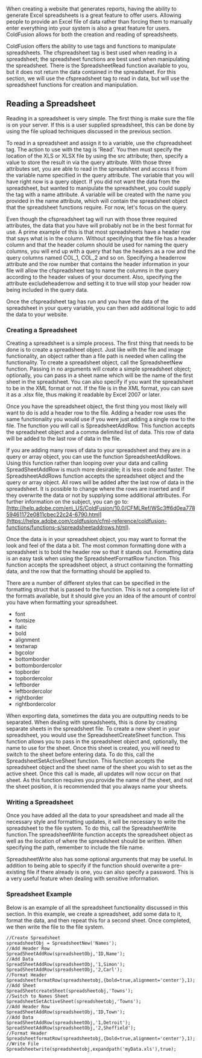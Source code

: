 When creating a website that generates reports, having the ability to
generate Excel spreadsheets is a great feature to offer users. Allowing
people to provide an Excel file of data rather than forcing them to
manually enter everything into your system is also a great feature for
users. ColdFusion allows for both the creation and reading of
spreadsheets.

ColdFusion offers the ability to use tags and functions to manipulate
spreadsheets. The cfspreadsheet tag is best used when reading in a
spreadsheet; the spreadsheet functions are best used when manipulating
the spreadsheet. There is the SpreadsheetRead function available to you,
but it does not return the data contained in the spreadsheet. For this
section, we will use the cfspreadsheet tag to read in data, but will use
the spreadsheet functions for creation and manipulation.

Reading a Spreadsheet
---------------------

Reading in a spreadsheet is very simple. The first thing is make sure
the file is on your server. If this is a user supplied spreadsheet, this
can be done by using the file upload techniques discussed in the
previous section.

To read in a spreadsheet and assign it to a variable, use the
cfspreadsheet tag. The action to use with the tag is 'Read'. You then
must specify the location of the XLS or XLSX file by using the src
attribute; then, specify a value to store the result in via the query
attribute. With those three attributes set, you are able to read in the
spreadsheet and access it from the variable name specified in the query
attribute. The variable that you will have right now is a query object.
If you did not want the data from the spreadsheet, but wanted to
manipulate the spreadsheet, you could supply the tag with a name
attribute. A variable will be created with the name you provided in the
name attribute, which will contain the spreadsheet object that the
spreadsheet functions require. For now, let's focus on the query.

Even though the cfspreadsheet tag will run with those three required
attributes, the data that you have will probably not be in the best
format for use. A prime example of this is that most spreadsheets have a
header row that says what is in the column. Without specifying that the
file has a header column and that the header column should be used for
naming the query columns, you will end up with a query that has the
headers as a row and the query columns named COL\_1, COL\_2 and so on.
Specifying a headerrow attribute and the row number that contains the
header information in your file will allow the cfspreadsheet tag to name
the columns in the query according to the header values of your
document. Also, specifying the attribute excludeheaderrow and setting it
to true will stop your header row being included in the query data.

Once the cfspreadsheet tag has run and you have the data of the
spreadsheet in your query variable, you can then add additional logic to
add the data to your website.

### Creating a Spreadsheet

Creating a spreadsheet is a simple process. The first thing that needs
to be done is to create a spreadsheet object. Just like with the file
and image functionality, an object rather than a file path is needed
when calling the functionality. To create a spreadsheet object, call the
SpreadsheetNew function. Passing in no arguments will create a simple
spreadsheet object; optionally, you can pass in a sheet name which will
be the name of the first sheet in the spreadsheet. You can also specify
if you want the spreadsheet to be in the XML format or not. If the file
is in the XML format, you can save it as a .xlsx file, thus making it
readable by Excel 2007 or later.

Once you have the spreadsheet object, the first thing you most likely
will want to do is add a header row to the file. Adding a header row
uses the same functionality you would use if you were just adding a
single row to the file. The function you will call is SpreadsheetAddRow.
This function accepts the spreadsheet object and a comma delimited list
of data. This row of data will be added to the last row of data in the
file.

If you are adding many rows of data to your spreadsheet and they are in
a query or array object, you can use the function SpreadsheetAddRows.
Using this function rather than looping over your data and calling
SpreadSheetAddRow is much more desirable; it is less code and faster.
The SpreadsheetAddRows function accepts the spreadsheet object and the
query or array object. All rows will be added after the last row of data
in the spreadsheet. It is possible to change where the rows are inserted
and if they overwrite the data or not by supplying some additional
attributes. For further information on the subject, you can go to:
[http://help.adobe.com/en\_US/ColdFusion/10.0/CFMLRef/WSc3ff6d0ea77859461172e0811cbec22c24-6790.html](https://helpx.adobe.com/coldfusion/cfml-reference/coldfusion-functions/functions-s/spreadsheetaddrows.html).

Once the data is in your spreadsheet object, you may want to format the
look and feel of the data a bit. The most common formatting done with a
spreadsheet is to bold the header row so that it stands out. Formatting
data is an easy task when using the SpreadsheetFormatRow function. This
function accepts the spreadsheet object, a struct containing the
formatting data, and the row that the formatting should be applied to.

There are a number of different styles that can be specified in the
formatting struct that is passed to the function. This is not a complete
list of the formats available, but it should give you an idea of the
amount of control you have when formatting your spreadsheet.

-   font
-   fontsize
-   italic
-   bold
-   alignment
-   textwrap
-   bgcolor
-   bottomborder
-   bottombordercolor
-   topborder
-   topbordercolor
-   leftborder
-   leftbordercolor
-   rightborder
-   rightbordercolor

When exporting data, sometimes the data you are outputting needs to be
separated. When dealing with spreadsheets, this is done by creating
separate sheets in the spreadsheet file. To create a new sheet in your
spreadsheet, you would use the SpreadsheetCreateSheet function. This
function allows you to pass in the spreadsheet object and, optionally,
the name to use for the sheet. Once this sheet is created, you will need
to switch to the sheet before entering data. To do this, call the
SpreadsheetSetActiveSheet function. This function accepts the
spreadsheet object and the sheet name of the sheet you wish to set as
the active sheet. Once this call is made, all updates will now occur on
that sheet. As this function requires you provide the name of the sheet,
and not the sheet position, it is recommended that you always name your
sheets.

### Writing a Spreadsheet

Once you have added all the data to your spreadsheet and made all the
necessary style and formatting updates, it will be necessary to write
the spreadsheet to the file system. To do this, call the
SpreadsheetWrite function.The spreadsheetWrite function accepts the
spreadsheet object as well as the location of where the spreadsheet
should be written. When specifying the path, remember to include the
file name.

SpreadsheetWrite also has some optional arguments that may be useful. In
addition to being able to specify if the function should overwrite a
pre-existing file if there already is one, you can also specify a
password. This is a very useful feature when dealing with sensitive
information.

### Spreadsheet Example

Below is an example of all the spreadsheet functionality discussed in
this section. In this example, we create a spreadsheet, add some data to
it, format the data, and then repeat this for a second sheet. Once
completed, we then write the file to the file system.

    //Create Spreadsheet
    spreadsheetObj = SpreadsheetNew('Names');
    //Add Header Row
    SpreadSheetAddRow(spreadsheetObj,'ID,Name');
    //Add Data
    SpreadSheetAddRow(spreadsheetObj,'1,Simon');
    SpreadSheetAddRow(spreadsheetObj,'2,Carl');
    //Format Header
    SpreadsheetformatRow(spreadsheetobj,{bold=true,alignment='center'},1);
    //Add Sheet
    SpreadSheetcreateSheet(spreadsheetobj,'Towns');
    //Switch to Names Sheet
    SpreadsheetSetActiveSheet(spreadsheetobj,'Towns');
    //Add Header Row
    SpreadSheetAddRow(spreadsheetObj,'ID,Town');
    //Add Data
    SpreadSheetAddRow(spreadsheetObj,'1,Detroit');
    SpreadSheetAddRow(spreadsheetObj,'2,Sheffield');
    //Format Header
    SpreadsheetformatRow(spreadsheetobj,{bold=true,alignment='center'},1);
    //Write File
    Spreadsheetwrite(spreadsheetobj,expandpath('myData.xls'),true);

